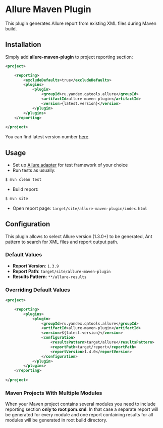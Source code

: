 # Allure Maven Plugin 
This plugin generates Allure report from existing XML files during Maven build.

## Installation
Simply add **allure-maven-plugin** to project reporting section: 

```xml
<project>

    <reporting>
        <excludeDefaults>true</excludeDefaults>
        <plugins>
            <plugin>
                <groupId>ru.yandex.qatools.allure</groupId>
                <artifactId>allure-maven-plugin</artifactId>
                <version>{latest.version}</version>
            </plugin>
        </plugins>
    </reporting>
    
</project>
```
You can find latest version number [here](https://github.com/allure-framework/allure-maven-plugin/releases/latest).

## Usage 

* Set up [Allure adapter](https://github.com/allure-framework/allure-core/wiki#gathering-information-about-tests) for test framework of your choice
* Run tests as usually: 
```bash
$ mvn clean test
```
* Build report:
```bash
$ mvn site
```
* Open report page: `target/site/allure-maven-plugin/index.html`

## Configuration
This plugin allows to select Allure version (1.3.0+) to be generated, Ant pattern to search for XML files and report output path.
### Default Values
 * **Report Version**: `1.3.9`
 * **Report Path**: `target/site/allure-maven-plugin`
 * **Results Pattern**: `**/allure-results`
 
### Overriding Default Values
```xml
<project>

    <reporting>
        <plugins>
            <plugin>
                <groupId>ru.yandex.qatools.allure</groupId>
                <artifactId>allure-maven-plugin</artifactId>
                <version>${latest.version}</version>
                <configuration>
                    <resultsPattern>target/allure</resultsPattern>
                    <reportPath>target/report</reportPath>
                    <reportVersion>1.4.0</reportVersion>
                </configuration>
            </plugin>
        </plugins>
    </reporting>
    
</project>
```

### Maven Projects With Multiple Modules
When your Maven project contains several modules you need to include reporting section **only to root pom.xml**. In that case a separate report will be generated for every module and one report containing results for all modules will be generated in root build directory.
